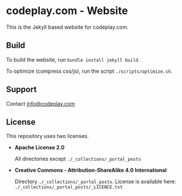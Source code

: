 # codeplay.com - Website

This is the Jekyll based website for codeplay.com.


## Build

To build the website, run `bundle install jekyll build`.

To optimize (compress css/js), run the script `./scripts/optimize.sh`.

## Support

Contact <info@codeplay.com>

## License

This repository uses two licenses. 

* **Apache License 2.0**

  All directories except `./_collections/_portal_posts`
* **Creative Commons - Attribution-ShareAlike 4.0 International**

  Directory `./_collections/_portal_posts`. License is available here: `./_collections/_portal_posts/_LICENCE.txt`